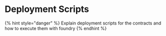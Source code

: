 # Deployment Scripts

{% hint style="danger" %}
Explain deployment scripts for the contracts and how to execute them with foundry&#x20;
{% endhint %}
